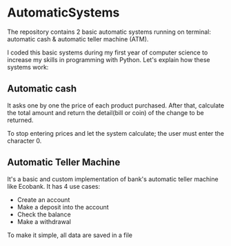 # AutomaticSystems
The repository contains 2 basic automatic systems running on terminal: automatic cash &amp; automatic teller machine (ATM).

I coded this basic systems during my first year of computer science to increase my skills in programming with Python.
Let's explain how these systems work:

## Automatic cash
It asks one by one the price of each product purchased. After that, calculate the total amount and 
return the detail(bill or coin) of the change to be returned.

To stop entering prices and let the system calculate; the user must enter the character 0.

## Automatic Teller Machine
It's a basic and custom implementation of bank's automatic teller machine like Ecobank.
It has 4 use cases:
* Create an account
* Make a deposit into the account
* Check the balance
* Make a withdrawal

To make it simple, all data are saved in a file
